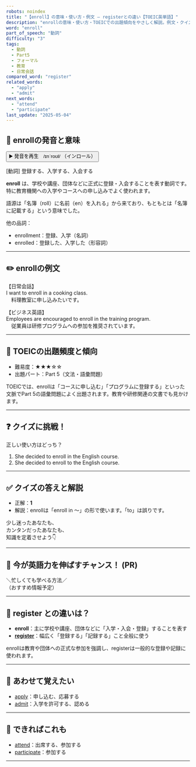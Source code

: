 ```yaml
---
robots: noindex
title: "【enroll】の意味・使い方・例文 ― registerとの違い【TOEIC英単語】"
description: "enrollの意味・使い方・TOEICでの出題傾向をやさしく解説。例文・クイズ付きでregisterとの違いもわかりやすく学べます。"
word: "enroll"
part_of_speech: "動詞"
difficulty: "3"
tags:
  - 動詞
  - Part5
  - フォーマル
  - 教育
  - 日常会話
compared_word: "register"
related_words:
  - "apply"
  - "admit"
next_words:
  - "attend"
  - "participate"
last_update: "2025-05-04"
---
```


## 🔰 enrollの発音と意味

<button class="play-audio" onclick="playTTS('enroll')">
  <span class="play-audio-main">
    ▶️ 発音を再生　/ɪnˈroʊl/
  </span>
  <span class="play-audio-sub">
    （インロール）
  </span>
</button>

[動詞] 登録する、入学する、入会する

**enroll** は、学校や講座、団体などに正式に登録・入会することを表す動詞です。特に教育機関への入学やコースへの申し込みでよく使われます。

語源は「名簿（roll）に名前（en）を入れる」から来ており、もともとは「名簿に記載する」という意味でした。

他の品詞：  
- enrollment：登録、入学（名詞）
- enrolled：登録した、入学した（形容詞）

---

## ✏️ enrollの例文

【日常会話】  
I want to enroll in a cooking class.  
　料理教室に申し込みたいです。

【ビジネス英語】  
Employees are encouraged to enroll in the training program.  
　従業員は研修プログラムへの参加を推奨されています。

---

## 🎯 TOEICの出題頻度と傾向

- 難易度：★★★☆☆
- 出題パート：Part 5（文法・語彙問題）

TOEICでは、enrollは「コースに申し込む」「プログラムに登録する」といった文脈でPart 5の語彙問題によく出題されます。教育や研修関連の文書でも見かけます。

---

## ❓ クイズに挑戦！

正しい使い方はどっち？

1. She decided to enroll in the English course.  
2. She decided to enroll to the English course.

---

## ✅ クイズの答えと解説

- 正解：**1**
- 解説：enrollは「enroll in ～」の形で使います。「to」は誤りです。

少し迷ったあなたも、  
カンタンだったあなたも、  
知識を定着させよう👇️

---

## 🚀 今が英語力を伸ばすチャンス！ (PR)

<div class="info-center">
＼忙しくても学べる方法／<br>  
（おすすめ情報予定）
</div>

---

## 🤔  register との違いは？

- **enroll**：主に学校や講座、団体などに「入学・入会・登録」することを表す
- **[register](/word/register/)**：幅広く「登録する」「記録する」こと全般に使う

enrollは教育や団体への正式な参加を強調し、registerは一般的な登録や記録に使われます。

---

## 🧩 あわせて覚えたい

- [apply](/word/apply/)：申し込む、応募する
- [admit](/word/admit/)：入学を許可する、認める

---

## 📖 できればこれも

- [attend](/word/attend/)：出席する、参加する
- [participate](/word/participate/)：参加する

---
<!-- cvid: aid10_bid30 -->
